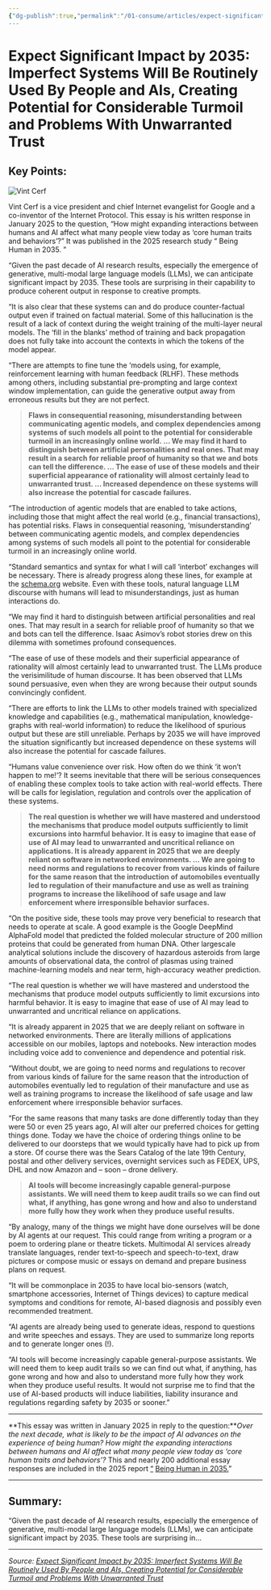 ```yaml
---
{"dg-publish":true,"permalink":"/01-consume/articles/expect-significant-impact-by-2035-imperfect-systems-will-be-routinely-used-by-people-and-a-is-creating-potential-for-considerable-turmoil-and-problems-with-unwarranted-trust/","title":"Expect Significant Impact by 2035: Imperfect Systems Will Be Routinely Used By People and AIs, Creating Potential for Considerable Turmoil and Problems With Unwarranted Trust","tags":["ai"]}
---
```



# Expect Significant Impact by 2035: Imperfect Systems Will Be Routinely Used By People and AIs, Creating Potential for Considerable Turmoil and Problems With Unwarranted Trust

## Key Points:
![Vint Cerf](https://imaginingthedigitalfuture.org/wp-content/uploads/2025/04/Vint_Cerf-w.jpg)

Vint Cerf is a vice president and chief Internet evangelist for Google and a co-inventor of the Internet Protocol. This essay is his written response in January 2025 to the question, “How might expanding interactions between humans and AI affect what many people view today as ‘core human traits and behaviors’?” It was published in the 2025 research study “ Being Human in 2035. ”

“Given the past decade of AI research results, especially the emergence of generative, multi-modal large language models (LLMs), we can anticipate significant impact by 2035. These tools are surprising in their capability to produce coherent output in response to creative prompts.

“It is also clear that these systems can and do produce counter-factual output even if trained on factual material. Some of this hallucination is the result of a lack of context during the weight training of the multi-layer neural models. The ‘fill in the blanks’ method of training and back propagation does not fully take into account the contexts in which the tokens of the model appear.

“There are attempts to fine tune the ‘models using, for example, reinforcement learning with human feedback (RLHF). These methods among others, including substantial pre-prompting and large context window implementation, can guide the generative output away from erroneous results but they are not perfect.

> **Flaws in consequential reasoning, misunderstanding between communicating agentic models, and complex dependencies among systems of such models all point to the potential for considerable turmoil in an increasingly online world. … We may find it hard to distinguish between artificial personalities and real ones. That may result in a search for reliable proof of humanity so that we and bots can tell the difference. … The ease of use of these models and their superficial appearance of rationality will almost certainly lead to unwarranted trust. … Increased dependence on these systems will also increase the potential for cascade failures.**

“The introduction of agentic models that are enabled to take actions, including those that might affect the real world (e.g., financial transactions), has potential risks. Flaws in consequential reasoning, ‘misunderstanding’ between communicating agentic models, and complex dependencies among systems of such models all point to the potential for considerable turmoil in an increasingly online world.

“Standard semantics and syntax for what I will call ‘interbot’ exchanges will be necessary. There is already progress along these lines, for example at the [schema.org](https://schema.org/) website. Even with these tools, natural language LLM discourse with humans will lead to misunderstandings, just as human interactions do.

“We may find it hard to distinguish between artificial personalities and real ones. That may result in a search for reliable proof of humanity so that we and bots can tell the difference. Isaac Asimov’s robot stories drew on this dilemma with sometimes profound consequences.

“The ease of use of these models and their superficial appearance of rationality will almost certainly lead to unwarranted trust. The LLMs produce the verisimilitude of human discourse. It has been observed that LLMs sound persuasive, even when they are wrong because their output sounds convincingly confident.

“There are efforts to link the LLMs to other models trained with specialized knowledge and capabilities (e.g., mathematical manipulation, knowledge-graphs with real-world information) to reduce the likelihood of spurious output but these are still unreliable. Perhaps by 2035 we will have improved the situation significantly but increased dependence on these systems will also increase the potential for cascade failures.

“Humans value convenience over risk. How often do we think ‘it won’t happen to me!’? It seems inevitable that there will be serious consequences of enabling these complex tools to take action with real-world effects. There will be calls for legislation, regulation and controls over the application of these systems.

> **The real question is whether we will have mastered and understood the mechanisms that produce model outputs sufficiently to limit excursions into harmful behavior. It is easy to imagine that ease of use of AI may lead to unwarranted and uncritical reliance on applications. It is already apparent in 2025 that we are deeply reliant on software in networked environments. … We are going to need norms and regulations to recover from various kinds of failure for the same reason that the introduction of automobiles eventually led to regulation of their manufacture and use as well as training programs to increase the likelihood of safe usage and law enforcement where irresponsible behavior surfaces.**

“On the positive side, these tools may prove very beneficial to research that needs to operate at scale. A good example is the Google DeepMind AlphaFold model that predicted the folded molecular structure of 200 million proteins that could be generated from human DNA. Other largescale analytical solutions include the discovery of hazardous asteroids from large amounts of observational data, the control of plasmas using trained machine-learning models and near term, high-accuracy weather prediction.

“The real question is whether we will have mastered and understood the mechanisms that produce model outputs sufficiently to limit excursions into harmful behavior. It is easy to imagine that ease of use of AI may lead to unwarranted and uncritical reliance on applications.

“It is already apparent in 2025 that we are deeply reliant on software in networked environments. There are literally millions of applications accessible on our mobiles, laptops and notebooks. New interaction modes including voice add to convenience and dependence and potential risk.

“Without doubt, we are going to need norms and regulations to recover from various kinds of failure for the same reason that the introduction of automobiles eventually led to regulation of their manufacture and use as well as training programs to increase the likelihood of safe usage and law enforcement where irresponsible behavior surfaces.

“For the same reasons that many tasks are done differently today than they were 50 or even 25 years ago, AI will alter our preferred choices for getting things done. Today we have the choice of ordering things online to be delivered to our doorsteps that we would typically have had to pick up from a store. Of course there was the Sears Catalog of the late 19th Century, postal and other delivery services, overnight services such as FEDEX, UPS, DHL and now Amazon and – soon – drone delivery.

> **AI tools will become increasingly capable general-purpose assistants. We will need them to keep audit trails so we can find out what, if anything, has gone wrong and how and also to understand more fully how they work when they produce useful results.**

“By analogy, many of the things we might have done ourselves will be done by AI agents at our request. This could range from writing a program or a poem to ordering plane or theatre tickets. Multimodal AI services already translate languages, render text-to-speech and speech-to-text, draw pictures or compose music or essays on demand and prepare business plans on request.

“It will be commonplace in 2035 to have local bio-sensors (watch, smartphone accessories, Internet of Things devices) to capture medical symptoms and conditions for remote, AI-based diagnosis and possibly even recommended treatment.

“AI agents are already being used to generate ideas, respond to questions and write speeches and essays. They are used to summarize long reports and to generate longer ones (!).

“AI tools will become increasingly capable general-purpose assistants. We will need them to keep audit trails so we can find out what, if anything, has gone wrong and how and also to understand more fully how they work when they produce useful results. It would not surprise me to find that the use of AI-based products will induce liabilities, liability insurance and regulations regarding safety by 2035 or sooner.”

---

**This essay was written in January 2025 in reply to the question:***Over the next decade, what is likely to be the impact of AI advances on the experience of being human? How might the expanding interactions between humans and AI affect what many people view today as ‘core human traits and behaviors’?* This and nearly 200 additional essay responses are included in the 2025 report [“](https://imaginingthedigitalfuture.org/the-impact-of-artificial-intelligence-by-2040/) [Being Human in 2035.](https://imaginingthedigitalfuture.org/reports-and-publications/being-human-in-2035/)”

---

## Summary:
“Given the past decade of AI research results, especially the emergence of generative, multi-modal large language models (LLMs), we can anticipate significant impact by 2035. These tools are surprising in...

---

*Source: [Expect Significant Impact by 2035: Imperfect Systems Will Be Routinely Used By People and AIs, Creating Potential for Considerable Turmoil and Problems With Unwarranted Trust](https://imaginingthedigitalfuture.org/expect-significant-impact-by-2035-imperfect-systems-will-be-routinely-used-by-people-and-ais-creating-potential-for-considerable-turmoil-and-problems-with-unwarranted-trust/)*
